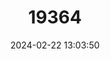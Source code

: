 ---
title: "19364"
category: "Rattus steini"
draft: false
date: 2024-02-22 13:03:50
languages:
  English: ["Stein's Rat", "Small Spiny Rat"]
---
